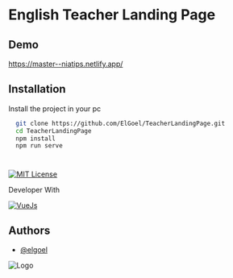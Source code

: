 
# English Teacher Landing Page



## Demo

https://master--niatips.netlify.app/


## Installation

Install the project in your pc

```bash
  git clone https://github.com/ElGoel/TeacherLandingPage.git
  cd TeacherLandingPage
  npm install
  npm run serve
```
    
#

[![MIT License](https://img.shields.io/badge/License-MIT-green.svg)](https://choosealicense.com/licenses/mit/)

Developer With

[![VueJs](https://img.shields.io/badge/VueJs-3FB984?style=for-the-badge&logo=vuedotjs&logoColor=white)](https://vuejs.org/)


## Authors

- [@elgoel](https://www.github.com/elgoel)


![Logo](https://i.ibb.co/kB7HQbm/new-logo-angelo.png)


